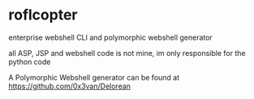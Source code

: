 # roflcopter
enterprise webshell CLI and polymorphic webshell generator 


all ASP, JSP and webshell code is not mine, im only responsible for the python code


A Polymorphic Webshell generator can be found at https://github.com/0x3van/Delorean


